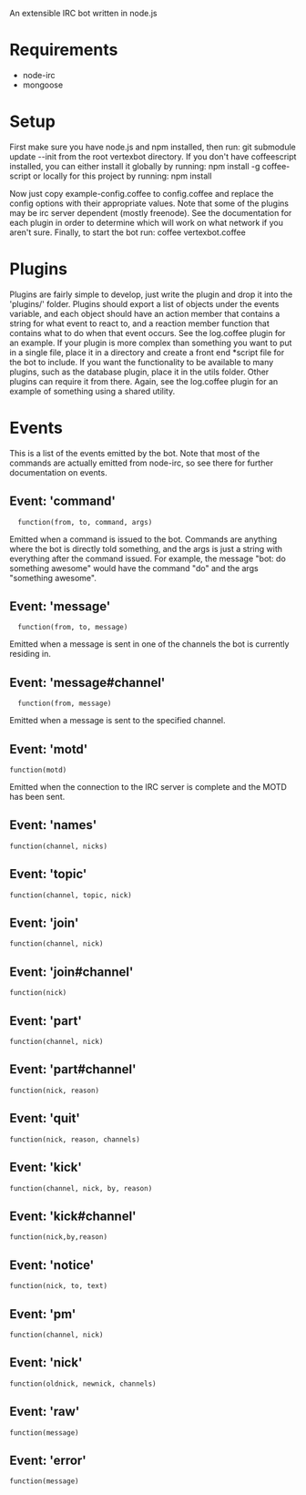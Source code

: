 An extensible IRC bot written in node.js

Requirements
============
  - node-irc
  - mongoose

Setup
=====
  First make sure you have node.js and npm installed, then run:
     git submodule update --init
  from the root vertexbot directory. If you don't have coffeescript installed, you can either install it globally by running:
     npm install -g coffee-script
  or locally for this project by running:
     npm install
  
  Now just copy example-config.coffee to config.coffee and replace the config options with their appropriate values. Note that some of the plugins may be irc server dependent (mostly freenode). See the documentation for each plugin in order to determine which will work on what network if you aren't sure.
  Finally, to start the bot run:
    coffee vertexbot.coffee

Plugins
=======
  Plugins are fairly simple to develop, just write the plugin and drop it into the 'plugins/' folder. Plugins should export a list of objects under the events variable, and each object should have an action member that contains a string for what event to react to, and a reaction member function that contains what to do when that event occurs. See the log.coffee plugin for an example.
  If your plugin is more complex than something you want to put in a single file, place it in a directory and create a front end *script file for the bot to include. If you want the functionality to be available to many plugins, such as the database plugin, place it in the utils folder. Other plugins can require it from there. Again, see the log.coffee plugin for an example of something using a shared utility.

Events
======
  This is a list of the events emitted by the bot. Note that most of the commands are actually emitted from node-irc, so see there for further documentation on events.

Event: 'command'
--------------
      function(from, to, command, args)

  Emitted when a command is issued to the bot. Commands are anything where the bot is directly told something, and the args is just a string with everything after the command issued. For example, the message "bot: do something awesome" would have the command "do" and the args "something awesome".


Event: 'message'
--------------
      function(from, to, message)

  Emitted when a message is sent in one of the channels the bot is currently residing in.

Event: 'message#channel'
--------------
      function(from, message)

  Emitted when a message is sent to the specified channel.

Event: 'motd'
-------------
    function(motd)

  Emitted when the connection to the IRC server is complete and the MOTD has been sent.

Event: 'names'
-------------
    function(channel, nicks)

Event: 'topic'
-------------
    function(channel, topic, nick)

Event: 'join'
-------------
    function(channel, nick)

Event: 'join#channel'
-------------
    function(nick)

Event: 'part'
-------------
    function(channel, nick)

Event: 'part#channel'
-------------
    function(nick, reason)

Event: 'quit'
-------------
    function(nick, reason, channels)

Event: 'kick'
-------------
    function(channel, nick, by, reason)

Event: 'kick#channel'
-------------
    function(nick,by,reason)

Event: 'notice'
-------------
    function(nick, to, text)

Event: 'pm'
-------------
    function(channel, nick)

Event: 'nick'
-------------
    function(oldnick, newnick, channels)
  
Event: 'raw'
-------------
    function(message)

Event: 'error'
-------------
    function(message)
